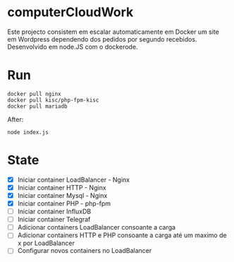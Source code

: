 # computerCloudWork

Este projecto consistem em escalar automaticamente em Docker um site em Wordpress dependendo dos pedidos por segundo recebidos.
Desenvolvido em node.JS com o dockerode.

# Run

    docker pull nginx
    docker pull kisc/php-fpm-kisc
    docker pull mariadb
    
   After: 
   
	node index.js

# State

 - [x] Iniciar container LoadBalancer - Nginx
 - [x] Iniciar container HTTP - Nginx
 - [x] Iniciar container Mysql - Nginx
 - [x] Iniciar container PHP - php-fpm
 - [ ] Iniciar container InfluxDB
 - [ ] Iniciar container Telegraf
 - [ ] Adicionar containers LoadBalancer consoante a carga
 - [ ] Adicionar containers HTTP e PHP consoante a carga até um maximo de x por LoadBalancer
 - [ ] Configurar novos containers no LoadBalancer
